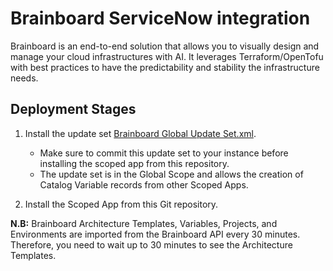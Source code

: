 # Brainboard ServiceNow integration

Brainboard is an end-to-end solution that allows you to visually design and manage your cloud infrastructures with AI. It leverages Terraform/OpenTofu with best practices to have the predictability and stability the infrastructure needs.

## Deployment Stages

1. Install the update set [Brainboard Global Update Set.xml](./Brainboard%20Global%20Update%20Set.xmll).
   - Make sure to commit this update set to your instance before installing the scoped app from this repository.
   - The update set is in the Global Scope and allows the creation of Catalog Variable records from other Scoped Apps.

2. Install the Scoped App from this Git repository.

**N.B:** Brainboard Architecture Templates, Variables, Projects, and Environments are imported from the Brainboard API every 30 minutes. Therefore, you need to wait up to 30 minutes to see the Architecture Templates.
